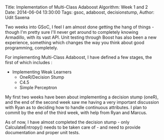 Title: Implementation of Multi-Class Adaboost Algorithm: Week 1 and 2 
Date: 2014-06-04 13:30:00
Tags: gsoc, adaboost, decisionstump, 
Author: Udit Saxena

Two weeks into GSoC, I feel I am almost done getting the hang of things - though I'm pretty sure I'll never get around to completely knowing Armadillo, with its vast API. 
Unit testing through Boost has also been a new experience, something which changes the way you think about good programming, completely.

For implementing Multi-Class Adaboost, I have defined a few stages, the first of which includes :
+ Implementing Weak Learners 
  - OneR/Decision Stump
  - C4.5
  - Simple Perceptron

My first two weeks have been about implementing a decision stump (oneR), and the end of the second week saw me having a very important discussion with Ryan as to deciding how to handle continuous attributes. 
I plan to commit by the end of the third week, with help from Ryan and Marcus.

As of now, I have almost completed the decision stump - only CalculateEntropy() needs to be taken care of - and need to provide documentation and proper unit tests. 